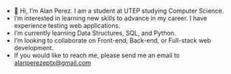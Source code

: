 - 👋 Hi, I’m Alan Perez. I am a student at UTEP studying Computer Science.
- I’m interested in learning new skills to advance in my career. I have experience testing web applications.
- I’m currently learning Data Structures, SQL, and Python.
- I’m looking to collaborate on Front-end, Back-end, or Full-stack web development.
- If you would like to reach me, please send me an email to alanperezeptx@gmail.com

<!---
alanperezse/alanperezse is a ✨ special ✨ repository because its `README.md` (this file) appears on your GitHub profile.
You can click the Preview link to take a look at your changes.
--->
